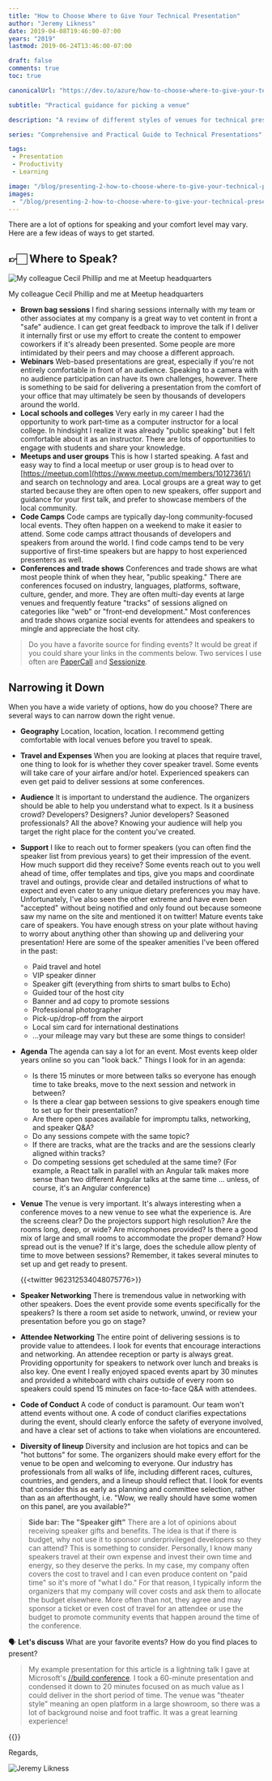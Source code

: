 ```yaml
---
title: "How to Choose Where to Give Your Technical Presentation"
author: "Jeremy Likness"
date: 2019-04-08T19:46:00-07:00
years: "2019"
lastmod: 2019-06-24T13:46:00-07:00

draft: false
comments: true
toc: true

canonicalUrl: "https://dev.to/azure/how-to-choose-where-to-give-your-technical-presentation-5g14"

subtitle: "Practical guidance for picking a venue"

description: "A review of different styles of venues for technical presentations. Learn how to narrow down your options and choose the right place to speak."

series: "Comprehensive and Practical Guide to Technical Presentations"

tags:
 - Presentation 
 - Productivity
 - Learning

image: "/blog/presenting-2-how-to-choose-where-to-give-your-technical-presentation/images/meetup.jpg" 
images:
 - "/blog/presenting-2-how-to-choose-where-to-give-your-technical-presentation/images/meetup.jpg"
---
```


There are a lot of options for speaking and your comfort level may vary. Here are a few ideas of ways to get started.

## 👉🏻 Where to Speak?

![My colleague Cecil Phillip and me at Meetup headquarters](/blog/presenting-2-how-to-choose-where-to-give-your-technical-presentation/images/meetup.jpg)
<figcaption>My colleague Cecil Phillip and me at Meetup headquarters</figcaption>

* **Brown bag sessions** I find sharing sessions internally with my team or other associates at my company is a great way to vet content in front a "safe" audience. I can get great feedback to improve the talk if I deliver it internally first or use my effort to create the content to empower coworkers if it's already been presented. Some people are more intimidated by their peers and may choose a different approach.
* **Webinars** Web-based presentations are great, especially if you're not entirely comfortable in front of an audience. Speaking to a camera with no audience participation can have its own challenges, however. There is something to be said for delivering a presentation from the comfort of your office that may ultimately be seen by thousands of developers around the world.
* **Local schools and colleges** Very early in my career I had the opportunity to work part-time as a computer instructor for a local college. In hindsight I realize it was already "public speaking" but I felt comfortable about it as an instructor. There are lots of opportunities to engage with students and share your knowledge.
* **Meetups and user groups** This is how I started speaking. A fast and easy way to find a local meetup or user group is to head over to [https://meetup.com](https://www.meetup.com/members/10127361/) and search on technology and area. Local groups are a great way to get started because they are often open to new speakers, offer support and guidance for your first talk, and prefer to showcase members of the local community.
* **Code Camps** Code camps are typically day-long community-focused local events. They often happen on a weekend to make it easier to attend. Some code camps attract thousands of developers and speakers from around the world. I find code camps tend to be very supportive of first-time speakers but are happy to host experienced presenters as well.
* **Conferences and trade shows** Conferences and trade shows are what most people think of when they hear, "public speaking." There are conferences focused on industry, languages, platforms, software, culture, gender, and more. They are often multi-day events at large venues and frequently feature "tracks" of sessions aligned on categories like "web" or "front-end development." Most conferences and trade shows organize social events for attendees and speakers to mingle and appreciate the host city.

> Do you have a favorite source for finding events? It would be great if you could share your links in the comments below. Two services I use often are [PaperCall](https://www.papercall.io/speakers/jeremylikness) and [Sessionize](https://sessionize.com/jeremylikness).

## Narrowing it Down

When you have a wide variety of options, how do you choose? There are several ways to can narrow down the right venue.

* **Geography** Location, location, location. I recommend getting comfortable with local venues before you travel to speak.
* **Travel and Expenses** When you are looking at places that require travel, one thing to look for is whether they cover speaker travel. Some events will take care of your airfare and/or hotel. Experienced speakers can even get paid to deliver sessions at some conferences.
* **Audience** It is important to understand the audience. The organizers should be able to help you understand what to expect. Is it a business crowd? Developers? Designers? Junior developers? Seasoned professionals? All the above? Knowing your audience will help you target the right place for the content you've created.
* **Support** I like to reach out to former speakers (you can often find the speaker list from previous years) to get their impression of the event. How much support did they receive? Some events reach out to you well ahead of time, offer templates and tips, give you maps and coordinate travel and outings, provide clear and detailed instructions of what to expect and even cater to any unique dietary preferences you may have. Unfortunately, I've also seen the other extreme and have even been "accepted" without being notified and only found out because someone saw my name on the site and mentioned it on twitter! Mature events take care of speakers. You have enough stress on your plate without having to worry about anything other than showing up and delivering your presentation! Here are some of the speaker amenities I've been offered in the past:
  * Paid travel and hotel
  * VIP speaker dinner
  * Speaker gift (everything from shirts to smart bulbs to Echo)
  * Guided tour of the host city
  * Banner and ad copy to promote sessions
  * Professional photographer
  * Pick-up/drop-off from the airport
  * Local sim card for international destinations
  * ...your mileage may vary but these are some things to consider!
* **Agenda** The agenda can say a lot for an event. Most events keep older years online so you can "look back." Things I look for in an agenda:
  * Is there 15 minutes or more between talks so everyone has enough time to take breaks, move to the next session and network in between?
  * Is there a clear gap between sessions to give speakers enough time to set up for their presentation?
  * Are there open spaces available for impromptu talks, networking, and speaker Q&A?
  * Do any sessions compete with the same topic?
  * If there are tracks, what are the tracks and are the sessions clearly aligned within tracks?
  * Do competing sessions get scheduled at the same time? (For example, a React talk in parallel with an Angular talk makes more sense than two different Angular talks at the same time ... unless, of course, it's an Angular conference)
* **Venue** The venue is very important. It's always interesting when a conference moves to a new venue to see what the experience is. Are the screens clear? Do the projectors support high resolution? Are the rooms long, deep, or wide? Are microphones provided? Is there a good mix of large and small rooms to accommodate the proper demand? How spread out is the venue? If it's large, does the schedule allow plenty of time to move between sessions? Remember, it takes several minutes to set up and get ready to present.

    {{<twitter 962312534048075776>}}

* **Speaker Networking** There is tremendous value in networking with other speakers. Does the event provide some events specifically for the speakers? Is there a room set aside to network, unwind, or review your presentation before you go on stage?
* **Attendee Networking** The entire point of delivering sessions is to provide value to attendees. I look for events that encourage interactions and networking. An attendee reception or party is always great. Providing opportunity for speakers to network over lunch and breaks is also key. One event I really enjoyed spaced events apart by 30 minutes and provided a whiteboard with chairs outside of every room so speakers could spend 15 minutes on face-to-face Q&A with attendees.
* **Code of Conduct** A code of conduct is paramount. Our team won't attend events without one. A code of conduct clarifies expectations during the event, should clearly enforce the safety of everyone involved, and have a clear set of actions to take when violations are encountered.
* **Diversity of lineup** Diversity and inclusion are hot topics and can be "hot buttons" for some. The organizers should make every effort for the venue to be open and welcoming to everyone. Our industry has professionals from all walks of life, including different races, cultures, countries, and genders, and a lineup should reflect that. I look for events that consider this as early as planning and committee selection, rather than as an afterthought, i.e. "Wow, we really should have some women on this panel, are you available?"

> **Side bar: The "Speaker gift"** There are a lot of opinions about receiving speaker gifts and benefits. The idea is that if there is budget, why not use it to sponsor underprivileged developers so they can attend? This is something to consider. Personally, I know many speakers travel at their own expense and invest their own time and energy, so they deserve the perks. In my case, my company often covers the cost to travel and I can even produce content on "paid time" so it's more of "what I do." For that reason, I typically inform the organizers that my company will cover costs and ask them to allocate the budget elsewhere. More often than not, they agree and may sponsor a ticket or even cost of travel for an attendee or use the budget to promote community events that happen around the time of the conference.

🗣 **Let's discuss** What are your favorite events? How do you find places to present?

> My example presentation for this article is a lightning talk I gave at Microsoft's [//build conference](https://jlik.me/gdg). I took a 60-minute presentation and condensed it down to 20 minutes focused on as much value as I could deliver in the short period of time. The venue was "theater style" meaning an open platform in a large showroom, so there was a lot of background noise and foot traffic. It was a great learning experience!

{{<youtube tBollT76thk>}}

Regards,

![Jeremy Likness](/images/jeremylikness.gif)
